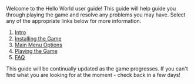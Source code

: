 Welcome to the Hello World user guide! This guide will help guide you through playing the game and resolve any problems you may have. Select any of the appropriate links below for more information.

1. [Intro](https://github.uc.edu/warwavmc/HelloWorld/blob/master/User%20Guide/Intro.md)
2. [Installing the Game](https://github.uc.edu/warwavmc/HelloWorld/blob/master/User%20Guide/Installing%20the%20Game.md)
3. [Main Menu Options](https://github.uc.edu/warwavmc/HelloWorld/blob/master/User%20Guide/Main%20Menu%20Options.md)
4. [Playing the Game](https://github.uc.edu/warwavmc/HelloWorld/blob/master/User%20Guide/Playing%20the%20Game.md)
5. [FAQ](https://github.uc.edu/warwavmc/HelloWorld/blob/master/User%20Guide/FAQ.md)

This guide will be continually updated as the game progresses. If you can't find what you are looking for at the moment - check back in a few days!